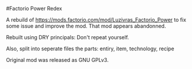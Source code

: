 #Factorio Power Redex

A rebuild of https://mods.factorio.com/mod/Luzivras_Factorio_Power to fix some issue and improve the mod. That mod appears abandonned.

Rebuilt using DRY principals: Don't repeat yourself.

Also, split into seperate files the parts: entiry, item, technology, recipe

Original mod was released as GNU GPLv3.
